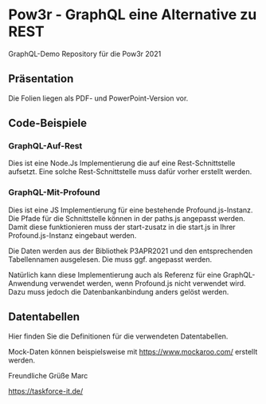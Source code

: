 # Pow3r - GraphQL eine Alternative zu REST
GraphQL-Demo Repository für die Pow3r 2021

## Präsentation
Die Folien liegen als PDF- und PowerPoint-Version vor.

## Code-Beispiele

### GraphQL-Auf-Rest 
Dies ist eine Node.Js Implementierung die auf eine Rest-Schnittstelle aufsetzt.
Eine solche Rest-Schnittstelle muss dafür vorher erstellt werden.

### GraphQL-Mit-Profound
Dies ist eine JS Implementierung für eine bestehende Profound.js-Instanz.
Die Pfade für die Schnittstelle können in der paths.js angepasst werden.
Damit diese funktionieren muss der start-zusatz in die start.js in Ihrer Profound.js-Instanz eingebaut werden.

Die Daten werden aus der Bibliothek P3APR2021 und den entsprechenden Tabellennamen ausgelesen.
Die muss ggf. angepasst werden.

Natürlich kann diese Implementierung auch als Referenz für eine GraphQL-Anwendung verwendet werden, wenn Profound.js nicht verwendet wird.
Dazu muss jedoch die Datenbankanbindung anders gelöst werden.

## Datentabellen
Hier finden Sie die Definitionen für die verwendeten Datentabellen.

Mock-Daten können beispielsweise mit https://www.mockaroo.com/ erstellt werden.


Freundliche Grüße
Marc

https://taskforce-it.de/
